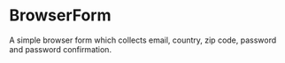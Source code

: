 # BrowserForm
A simple browser form which collects email, country, zip code, password and password confirmation.
